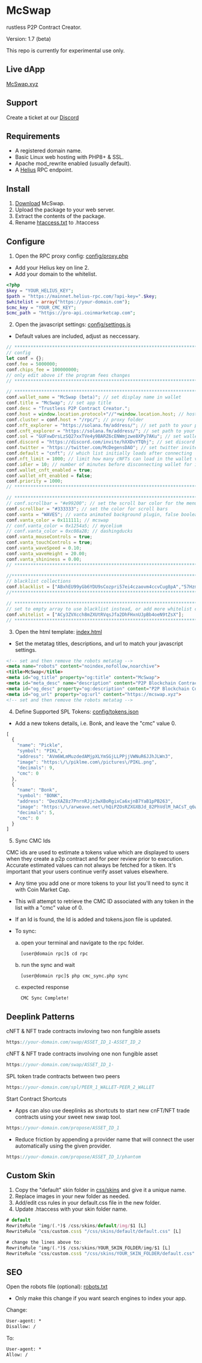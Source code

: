 # McSwap
rustless P2P Contract Creator.

Version: 1.7 (beta)

This repo is currently for experimental use only.

## Live dApp
[McSwap.xyz](https://mcswap.xyz)

## Support
Create a ticket at our [Discord](https://discord.com/invite/hXXDvYTQhj)

## Requirements
* A registered domain name.
* Basic Linux web hosting with PHP8+ & SSL.
* Apache mod_rewrite enabled (usually default).
* A [Helius](https://www.helius.dev) RPC endpoint.

## Install
1. [Download](https://github.com/McDegens-DAO/McSwap/archive/refs/heads/main.zip) McSwap.
2. Upload the package to your web server.
3. Extract the contents of the package.
4. Rename [htaccess.txt](https://github.com/McDegens-DAO/McSwap/blob/main/htaccess.txt) to .htaccess

## Configure
1. Open the RPC proxy config: [config/proxy.php](https://github.com/McDegens-DAO/McSwap/blob/main/config/proxy.php)
* Add your Helius key on line 2.
* Add your domain to the whitelist.
```php
<?php
$key = "YOUR_HELIUS_KEY";
$path = "https://mainnet.helius-rpc.com/?api-key=".$key;
$whitelist = array("https://your-domain.com");
$cmc_key = "YOUR_CMC_KEY";
$cmc_path = "https://pro-api.coinmarketcap.com";
```

2. Open the javascript settings: [config/settings.js](https://github.com/McDegens-DAO/McSwap/blob/main/config/settings.js)
* Default values are included, adjust as neccessary.
```javascript
// ************************************************************************************
// config
let conf = {};
conf.fee = 5000000;
conf.chips_fee = 100000000;
// only edit above if the program fees changes
// ************************************************************************************

// ************************************************************************************
conf.wallet_name = "McSwap (beta)"; // set display name in wallet
conf.title = "McSwap"; // set app title
conf.desc = "Trustless P2P Contract Creator.";
conf.host = window.location.protocol+"//"+window.location.host; // host domain
conf.cluster = conf.host + "/rpc/"; // proxy folder
conf.nft_explorer = "https://solana.fm/address/"; // set path to your preferred nft explorer 
conf.cnft_explorer = "https://solana.fm/address/"; // set path to your preferred cnft explorer 
conf.sol = "GUFxwDrsLzSQ27xxTVe4y9BARZ6cENWmjzwe8XPy7AKu"; // set wallet you wish to receive sol donations
conf.discord = "https://discord.com/invite/hXXDvYTQhj"; // set discord invite
conf.twitter = "https://twitter.com/McDegensDAO"; // set twitter invite
conf.default = "cnft"; // which list initially loads after connecting
conf.nft_limit = 1000; // limit how many cNFTs can load in the wallet viewer
conf.idler = 10; // number of minutes before disconnecting wallet for inactivity
conf.wallet_cnft_enabled = true;
conf.wallet_nft_enabled = false;
conf.priority = 1000;
// ************************************************************************************

// ************************************************************************************
// conf.scrollbar = "#e99200"; // set the scroll bar color for the menu
conf.scrollbar = "#333333"; // set the color for scroll bars
conf.vanta = "WAVES"; // vanta animated background plugin, false boolean will exclude vanta
conf.vanta_color = 0x111111; // mcswap
// conf.vanta_color = 0x1254a5; // mycelium
// conf.vanta_color = 0xc08a28; // dashingducks
conf.vanta_mouseControls = true;
conf.vanta_touchControls = true;
conf.vanta_waveSpeed = 0.10;
conf.vanta_waveHeight = 20.00;
conf.vanta_shininess = 0.00;
// ************************************************************************************

//************************************************************************************
// blacklist collections
conf.blacklist = ["ABxhEU99yGb6YDU9sCozpri57ei4czaovm4ccvCug8pA","57HzmaoGCVFpwPg78E2gqC23ZpXS2jKpSv2TmWHoGGpA"];
//************************************************************************************

// ************************************************************************************
// set to empty array to use blacklist instead, or add more whitelist collections
conf.whitelist = ["ACy3ZVXcch8mZXUtRVqsJfa2DhFHxnUJpBb4oeN9tZsX"];
// ************************************************************************************
```

3. Open the html template: [index.html](https://github.com/McDegens-DAO/McSwap/blob/main/index.html)
* Set the metatag titles, descriptions, and url to match your javascript settings.
```html
<!-- set and then remove the robots metatag -->
<meta name="robots" content="noindex,nofollow,noarchive">
<title>McSwap</title>
<meta id="og_title" property="og:title" content="McSwap">
<meta id="meta_desc" name="description" content="P2P Blockchain Contract Creator." />
<meta id="og_desc" property="og:description" content="P2P Blockchain Contract Creator.">
<meta id="og_url" property="og:url" content="https://mcswap.xyz">
<!-- set and then remove the robots metatag -->
```

4. Define Supported SPL Tokens: [config/tokens.json](https://github.com/McDegens-DAO/McSwap/blob/main/config/tokens.json)
* Add a new tokens details, i.e. Bonk, and leave the "cmc" value 0.
```javascript
[
  {
    "name": "Pickle",
    "symbol": "PIKL",
    "address": "AVm6WLmMuzdedAMjpXLYmSGjLLPPjjVWNuR6JJhJLWn3",
    "image": "https:\/\/piklme.com\/pictures\/PIKL.png",
    "decimals": 9,
    "cmc": 0
  },
  {
    "name": "Bonk",
    "symbol": "BONK",
    "address": "DezXAZ8z7PnrnRJjz3wXBoRgixCa6xjnB7YaB1pPB263",
    "image": "https:\/\/arweave.net\/hQiPZOsRZXGXBJd_82PhVdlM_hACsT_q6wqwf5cSY7I",
    "decimals": 5,
    "cmc": 0
  }
]
```

5. Sync CMC Ids

CMC ids are used to estimate a tokens value which are displayed to users when they create a p2p contract and for peer review prior to execution.
Accurate estimated values can not always be fetched for a tiken. It's important that your users continue verify asset values elsewhere.

* Any time you add one or more tokens to your list you'll need to sync it with Coin Market Cap.
* This will attempt to retrieve the CMC ID associated with any token in the list with a "cmc" value of 0.
* If an Id is found, the Id is added and tokens.json file is updated.
* To sync:

  a. open your terminal and navigate to the rpc folder.
  ```cli
    [user@domain rpc]$ cd rpc
  ```
  b. run the sync and wait
  ```cli
    [user@domain rpc]$ php cmc_sync.php sync
  ```
  c. expected response
  ```cli
    CMC Sync Complete!
  ```

## Deeplink Patterns

cNFT & NFT trade contracts invloving two non fungible assets
```javascript
https://your-domain.com/swap/ASSET_ID_1-ASSET_ID_2
```
cNFT & NFT trade contracts involving one non fungible asset
```javascript
https://your-domain.com/swap/ASSET_ID_1-
```
SPL token trade contracts between two peers
```javascript
https://your-domain.com/spl/PEER_1_WALLET-PEER_2_WALLET
```

Start Contract Shortcuts
* Apps can also use deeplinks as shortcuts to start new cnFT/NFT trade contracts using your sweet new swap tool.
```javascript
https://your-domain.com/propose/ASSET_ID_1
```
* Reduce friction by appending a provider name that will connect the user automatically using the given provider.
```javascript
https://your-domain.com/propose/ASSET_ID_1/phantom
```

## Custom Skin
1. Copy the "default" skin folder in [css/skins](https://github.com/McDegens-DAO/McSwap/tree/main/css/skins) and give it a unique name.
2. Replace images in your new folder as needed.
3. Add/edit css rules in your default.css file in the new folder.
4. Update .htaccess with your skin folder name.
```javascript
# default
RewriteRule ^img/(.*)$ /css/skins/default/img/$1 [L]
RewriteRule ^css/custom.css$ "/css/skins/default/default.css" [L]

# change the lines above to:
RewriteRule ^img/(.*)$ /css/skins/YOUR_SKIN_FOLDER/img/$1 [L]
RewriteRule ^css/custom.css$ "/css/skins/YOUR_SKIN_FOLDER/default.css" [L]
```

## SEO
Open the robots file (optional): [robots.txt](https://github.com/McDegens-DAO/McSwap/blob/main/robots.txt)
* Only make this change if you want search engines to index your app.

Change:
```txt
User-agent: *
Disallow: /
```
To:
```txt
User-agent: *
Allow: /
```
